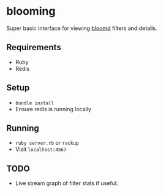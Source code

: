 # blooming

Super basic interface for viewing [bloomd](http://github.com/armon/bloomd) filters and details.

## Requirements

* Ruby
* Redis

## Setup

* `bundle install`
* Ensure redis is running locally

## Running

* `ruby server.rb` or `rackup`
* Visit `localhost:4567`

## TODO

* Live stream graph of filter stats if useful.
